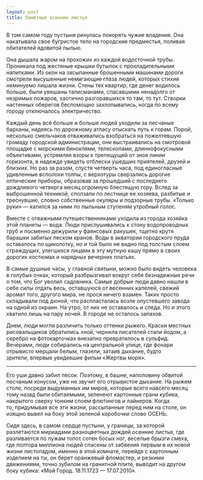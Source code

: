```yaml
---
layout: post
title: Памятные осенние листья
---
```


В том самом году пустыня ринулась покорять чужие владения. Она накатывала свое бугристое тело на городские предместья, поливая обитателей ядовитой пылью.

Она дышала жаром на прохожих из каждой водосточной трубы. Проникала под жестяные крышки бутылок с прохладительными напитками. Из окон на засыпанные брошенными машинами дороги смотрели высушенные немигающие глаза людей, которых стихия неминуемо лишала жизни. Стены тех квартир,&nbsp;где денег водилось больше,&nbsp;были увешаны талисманами,&nbsp;спасавшими ненадолго от незримых пожаров, хаотично разгоравшихся то там, то тут. Створки настенных оберегов беспомощно захлопывались,&nbsp;когда по всему городу отключалось электричество.

Каждый день всё больше и больше людей уходили за песчаные барханы, надеясь по дорожному атласу отыскать путь к горам. Порой, несколько смельчаков отваживались взобраться на пожелтевшую громаду городской администрации,&nbsp;они выстраивались на смотровой площадке с морскими биноклями,&nbsp;телескопами, длиннофокусными объективами, устремляя взоры к трепещущей от зноя линии горизонта,&nbsp;в надежде увидеть отблески ушедших приятелей, друзей и близких. Но раз за разом, спустя четверть часа, под единогласные удивленные всполохи толпы, с верхотуры сверзались дорогие оптические приборы, образовав за прошедший с последнего дождливого четверга месяц огромную блестящую гору. Вслед за выброшенной техникой, сползали по лестнице ее хозяева, разбитые и треснувшие, словно собственные окуляры и подзорные трубы. «Только руки» — катился за ними по пыльным ступеням утробный голос.

Вместе с отважными путешественниками уходила из города хозяйка этой планеты — вода. Люди прислушивались к стону водопроводных труб и посменно дежурили у фаянсовых ракушек,&nbsp;тщетно крутя барашки забитых песком кранов. Воды в акватории городского пруда оставалось по щиколотку, но и той было не видно под толстым слоем страждущих, улегшихся лицами в эту мутную кашу прямо в своих дорогих костюмах и нарядных вечерних платьях.

В самые душные часы, у главной святыни, можно было видеть человека в голубых очках, который разбрызгивал вокруг себя безнадежные речи о том,&nbsp;что Бог уволил садовника. Самые добрые люди давно нашли в себе силы отдать весь, оставшуюся от весенних капелей, свежий аромат того, другого мира, не прося ничего взамен. Таких просто складывали под дюной, что распласталась возле опустевшего завода на одной из окраин. На утро, от них не оставалось и следа. Но и этого хватило лишь на пару ночей. В городе не осталось запахов.

Днем, люди могли различить только оттенки рыжего. Краски местных рисовальщиков обратились хной,&nbsp;чернила писателей стали йодом, а серебро на фотокарточках внезапно превратилось в сульфид. Вечерами, люди собирались на центральной улице,&nbsp;где фонари отрывисто мерцали белым, глазели,&nbsp;затаив дыхание,&nbsp;будто зрители,&nbsp;впервые увидевшие фильм «Жертвы моря».

* * *

Его уши давно забил песок. Поэтому,&nbsp;в башне, наполовину обвитой&nbsp; песчаным конусом, уже не звучит его отрывистое дыхание. На рыжем столе,&nbsp;посреди выдуманных им миров, которые всего навсего месяц тому назад были обитаемыми,&nbsp;зеленеют картонные грани кубика, накрытого сверху тонким слоем флютингов и лайнеров. Когда то,&nbsp;придумывая все эти жизни, рассыпанные перед ним на столе, он изящно вывел на боку этой зеленой коробочки слово ОСЕНЬ.

Сидя здесь,&nbsp;в самом сердце пустыни, у границы,&nbsp;за которой разлетаются мириадами разноцветных дождей осенние листья, где разливается по лужам топот сотен босых ног, веселые брызги смеха, где полтора миллиона людей спасены от забвения первым в их новой жизни листопадом, именно в этой комнате,&nbsp;перейдя с картонным изделием на ты, он берет оранжевый фломастер, и резкими движениями,&nbsp;точно зубилом на гранитной плите, выводит на другом боку кубика:&nbsp;«Мой Город. 18.11.1723 — 17.07.2010».